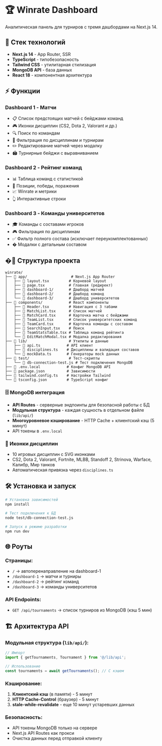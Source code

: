 # 🏆 Winrate Dashboard

Аналитическая панель для турниров с тремя дашбордами на Next.js 14.

## 🚀 Стек технологий

- **Next.js 14** - App Router, SSR
- **TypeScript** - типобезопасность  
- **Tailwind CSS** - утилитарная стилизация
- **MongoDB API** - база данных
- **React 18** - компонентная архитектура

## ⚡ Функции

### Dashboard 1 - Матчи
- 📋 Список предстоящих матчей с бейджами команд
- 🎮 Иконки дисциплин (CS2, Dota 2, Valorant и др.)
- 🔍 Поиск по командам
- 🎯 Фильтрация по дисциплинам и турнирам
- ✏️ Редактирование матчей через модалку
- 🏟️ Турнирные бейджи с выравниванием

### Dashboard 2 - Рейтинг команд  
- 📊 Таблица команд с статистикой
- 🏅 Позиции, победы, поражения
- 📈 Winrate и метрики
- 👆 Интерактивные строки

### Dashboard 3 - Команды университетов
- 🎓 Команды с составами игроков
- 🎮 Фильтрация по дисциплинам 
- ✅ Фильтр полного состава (исключает переукомплектованных)
- � Модалки с детальным составом

## �📁 Структура проекта

```
winrate/
├── 📁 app/                    # Next.js App Router
│   ├── 📄 layout.tsx         # Корневой layout
│   ├── 📄 page.tsx           # Главная (редирект)
│   ├── 📁 dashboard-1/       # Дашборд матчей
│   ├── 📁 dashboard-2/       # Дашборд команд
│   └── 📁 dashboard-3/       # Дашборд университетов
├── 📁 components/            # React компоненты
│   ├── 📄 Header.tsx         # Навигация с 3 табами
│   ├── 📄 MatchList.tsx      # Список матчей
│   ├── 📄 MatchCard.tsx      # Карточка матча с бейджами
│   ├── 📄 TeamList.tsx       # Список университетских команд
│   ├── 📄 TeamCard.tsx       # Карточка команды с составом
│   ├── 📄 SearchInput.tsx    # Поиск
│   ├── 📄 TeamStatsTable.tsx # Таблица команд рейтинга
│   └── 📄 EditMatchModal.tsx # Модалка редактирования
├── 📁 lib/                   # Утилиты и данные
│   ├── 📄 api.ts            # API клиент
│   ├── 📄 disciplines.ts    # Дисциплины и валидация составов
│   └── 📄 mockData.ts       # Генераторы mock данных
├── 📁 test/                  # Тест-скрипты
│   └── 📄 db-connection-test.js # Тест подключения MongoDB
├── 📄 .env.local            # Конфиг MongoDB API
├── 📄 package.json          # Зависимости
├── 📄 tailwind.config.ts    # Настройки Tailwind
└── 📄 tsconfig.json         # TypeScript конфиг
```



### 🗄️ MongoDB интеграция
- **API Routes** - серверные эндпоинты для безопасной работы с БД
- **Модульная структура** - каждая сущность в отдельном файле (`lib/api/`)
- **Многоуровневое кэширование** - HTTP Cache + клиентский кэш (5 минут)
- API токены в `.env.local`


### 🎨 Иконки дисциплин
- 10 игровых дисциплин с SVG иконками
- CS2, Dota 2, Valorant, Fortnite, MLBB, Standoff 2, Strinova, Warface, Калибр, Мир танков
- Автоматическая привязка через `disciplines.ts`

## 🛠️ Установка и запуск

```bash
# Установка зависимостей  
npm install

# Тест подключения к БД
node test/db-connection-test.js

# Запуск в режиме разработки
npm run dev
```

## 🌐 Роуты

### Страницы:
- `/` → автоперенаправление на dashboard-1
- `/dashboard-1` → матчи и турниры 
- `/dashboard-2` → рейтинг команд
- `/dashboard-3` → команды университетов

### API Endpoints:
- `GET /api/tournaments` → список турниров из MongoDB (кэш 5 мин)

## 🏗️ Архитектура API

### Модульная структура (`lib/api/`):
```typescript
// Импорт
import { getTournaments, Tournament } from '@/lib/api';

// Использование
const tournaments = await getTournaments(); // С кэшем
```

### Кэширование:
1. **Клиентский кэш** (в памяти) - 5 минут
2. **HTTP Cache-Control** (браузер) - 5 минут  
3. **stale-while-revalidate** - еще 10 минут устаревших данных

### Безопасность:
- API токены MongoDB только на сервере
- Next.js API Routes как прокси
- Очистка данных перед отправкой клиенту


